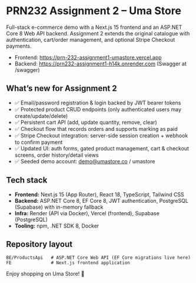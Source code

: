 ﻿# PRN232 Assignment 2 – Uma Store

Full-stack e-commerce demo with a Next.js 15 frontend and an ASP.NET Core 8 Web API backend. Assignment 2 extends the original catalogue with authentication, cart/order management, and optional Stripe Checkout payments.

- Frontend: https://prn-232-assignment1-umastore.vercel.app
- Backend: https://prn232-assignment1-h14k.onrender.com (Swagger at /swagger)

## What’s new for Assignment 2
- ✅ Email/password registration & login backed by JWT bearer tokens
- ✅ Protected product CRUD endpoints (only authenticated users may create/update/delete)
- ✅ Persistent cart API (add, update quantity, remove, clear)
- ✅ Checkout flow that records orders and supports marking as paid
- ✅ Stripe Checkout integration: server-side session creation + webhook to confirm payment
- ✅ Updated UI: auth forms, gated product management, cart & checkout screens, order history/detail views
- ✅ Seeded demo account: demo@umastore.co / umastore

## Tech stack
- **Frontend:** Next.js 15 (App Router), React 18, TypeScript, Tailwind CSS
- **Backend:** ASP.NET Core 8, EF Core 8, JWT authentication, PostgreSQL (Supabase) with in-memory fallback
- **Infra:** Render (API via Docker), Vercel (frontend), Supabase (PostgreSQL)
- **Tooling:** npm, .NET SDK 8, Docker

## Repository layout
`
BE/ProductsApi   # ASP.NET Core Web API (EF Core migrations live here)
FE               # Next.js frontend application
`



Enjoy shopping on Uma Store! 🚀
